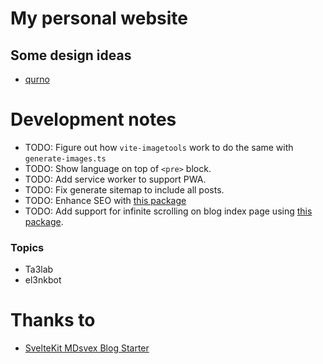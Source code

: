 # My personal website

## Some design ideas

- [qurno](https://qurno-nextjs.vercel.app/)

# Development notes

- TODO: Figure out how `vite-imagetools` work to do the same with `generate-images.ts`
- TODO: Show language on top of `<pre>` block.
- TODO: Add service worker to support PWA.
- TODO: Fix generate sitemap to include all posts.
- TODO: Enhance SEO with [this package](https://github.com/oekazuma/svelte-meta-tags)
- TODO: Add support for infinite scrolling on blog index page using [this package](https://github.com/skayo/svelte-infinite-loading).

### Topics

- Ta3lab
- el3nkbot

# Thanks to

- [SvelteKit MDsvex Blog Starter](https://github.com/rodneylab/sveltekit-blog-mdx)
